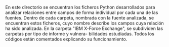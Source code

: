 En este directorio se encuentran los ficheros Python desarrollados para analizar relaciones entre campos de forma individual por cada
una de las fuentes. Dentro de cada carpeta, nombrada con la fuente analizada, se encuentran estos ficheros, cuyo nombre describe los
campos cuya relación ha sido analizada. En la carpeta "IBM X-Force Exchange", se subdividen las carpetas por tipo de informe y vulnera-
bilidades estudiadas.
Todos los códigos están comentados explicando su funcionamiento.
